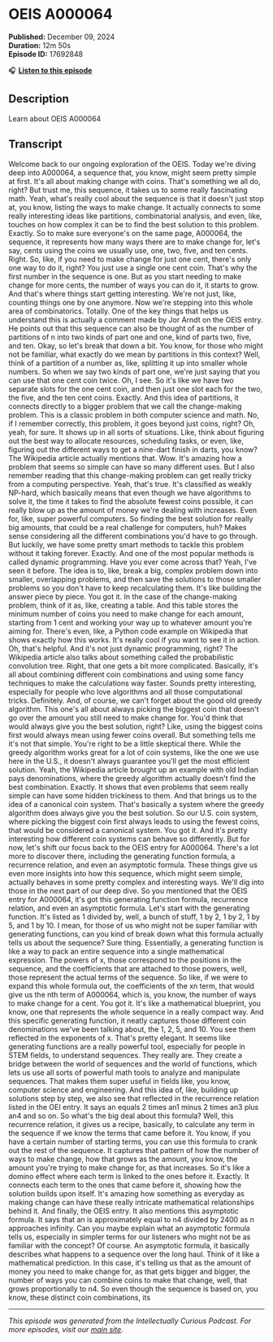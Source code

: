 # OEIS A000064

**Published:** December 09, 2024  
**Duration:** 12m 50s  
**Episode ID:** 17692848

🎧 **[Listen to this episode](https://intellectuallycurious.buzzsprout.com/2529712/episodes/17692848-oeis-a000064)**

## Description

Learn about OEIS A000064

## Transcript

Welcome back to our ongoing exploration of the OEIS. Today we're diving deep into A000064, a sequence that, you know, might seem pretty simple at first. It's all about making change with coins. That's something we all do, right? But trust me, this sequence, it takes us to some really fascinating math. Yeah, what's really cool about the sequence is that it doesn't just stop at, you know, listing the ways to make change. It actually connects to some really interesting ideas like partitions, combinatorial analysis, and even, like, touches on how complex it can be to find the best solution to this problem. Exactly. So to make sure everyone's on the same page, A000064, the sequence, it represents how many ways there are to make change for, let's say, cents using the coins we usually use, one, two, five, and ten cents. Right. So, like, if you need to make change for just one cent, there's only one way to do it, right? You just use a single one cent coin. That's why the first number in the sequence is one. But as you start needing to make change for more cents, the number of ways you can do it, it starts to grow. And that's where things start getting interesting. We're not just, like, counting things one by one anymore. Now we're stepping into this whole area of combinatorics. Totally. One of the key things that helps us understand this is actually a comment made by Jor Arndt on the OEIS entry. He points out that this sequence can also be thought of as the number of partitions of n into two kinds of part one and one, kind of parts two, five, and ten. Okay, so let's break that down a bit. You know, for those who might not be familiar, what exactly do we mean by partitions in this context? Well, think of a partition of a number as, like, splitting it up into smaller whole numbers. So when we say two kinds of part one, we're just saying that you can use that one cent coin twice. Oh, I see. So it's like we have two separate slots for the one cent coin, and then just one slot each for the two, the five, and the ten cent coins. Exactly. And this idea of partitions, it connects directly to a bigger problem that we call the change-making problem. This is a classic problem in both computer science and math. No, if I remember correctly, this problem, it goes beyond just coins, right? Oh, yeah, for sure. It shows up in all sorts of situations. Like, think about figuring out the best way to allocate resources, scheduling tasks, or even, like, figuring out the different ways to get a nine-dart finish in darts, you know? The Wikipedia article actually mentions that. Wow. It's amazing how a problem that seems so simple can have so many different uses. But I also remember reading that this change-making problem can get really tricky from a computing perspective. Yeah, that's true. It's classified as weakly NP-hard, which basically means that even though we have algorithms to solve it, the time it takes to find the absolute fewest coins possible, it can really blow up as the amount of money we're dealing with increases. Even for, like, super powerful computers. So finding the best solution for really big amounts, that could be a real challenge for computers, huh? Makes sense considering all the different combinations you'd have to go through. But luckily, we have some pretty smart methods to tackle this problem without it taking forever. Exactly. And one of the most popular methods is called dynamic programming. Have you ever come across that? Yeah, I've seen it before. The idea is to, like, break a big, complex problem down into smaller, overlapping problems, and then save the solutions to those smaller problems so you don't have to keep recalculating them. It's like building the answer piece by piece. You got it. In the case of the change-making problem, think of it as, like, creating a table. And this table stores the minimum number of coins you need to make change for each amount, starting from 1 cent and working your way up to whatever amount you're aiming for. There's even, like, a Python code example on Wikipedia that shows exactly how this works. It's really cool if you want to see it in action. Oh, that's helpful. And it's not just dynamic programming, right? The Wikipedia article also talks about something called the probabilistic convolution tree. Right, that one gets a bit more complicated. Basically, it's all about combining different coin combinations and using some fancy techniques to make the calculations way faster. Sounds pretty interesting, especially for people who love algorithms and all those computational tricks. Definitely. And, of course, we can't forget about the good old greedy algorithm. This one's all about always picking the biggest coin that doesn't go over the amount you still need to make change for. You'd think that would always give you the best solution, right? Like, using the biggest coins first would always mean using fewer coins overall. But something tells me it's not that simple. You're right to be a little skeptical there. While the greedy algorithm works great for a lot of coin systems, like the one we use here in the U.S., it doesn't always guarantee you'll get the most efficient solution. Yeah, the Wikipedia article brought up an example with old Indian pays denominations, where the greedy algorithm actually doesn't find the best combination. Exactly. It shows that even problems that seem really simple can have some hidden trickiness to them. And that brings us to the idea of a canonical coin system. That's basically a system where the greedy algorithm does always give you the best solution. So our U.S. coin system, where picking the biggest coin first always leads to using the fewest coins, that would be considered a canonical system. You got it. And it's pretty interesting how different coin systems can behave so differently. But for now, let's shift our focus back to the OEIS entry for A000064. There's a lot more to discover there, including the generating function formula, a recurrence relation, and even an asymptotic formula. These things give us even more insights into how this sequence, which might seem simple, actually behaves in some pretty complex and interesting ways. We'll dig into those in the next part of our deep dive. So you mentioned that the OEIS entry for A000064, it's got this generating function formula, recurrence relation, and even an asymptotic formula. Let's start with the generating function. It's listed as 1 divided by, well, a bunch of stuff, 1 by 2, 1 by 2, 1 by 5, and 1 by 10. I mean, for those of us who might not be super familiar with generating functions, can you kind of break down what this formula actually tells us about the sequence? Sure thing. Essentially, a generating function is like a way to pack an entire sequence into a single mathematical expression. The powers of x, those correspond to the positions in the sequence, and the coefficients that are attached to those powers, well, those represent the actual terms of the sequence. So like, if we were to expand this whole formula out, the coefficients of the xn term, that would give us the nth term of A000064, which is, you know, the number of ways to make change for a cent. You got it. It's like a mathematical blueprint, you know, one that represents the whole sequence in a really compact way. And this specific generating function, it neatly captures those different coin denominations we've been talking about, the 1, 2, 5, and 10. You see them reflected in the exponents of x. That's pretty elegant. It seems like generating functions are a really powerful tool, especially for people in STEM fields, to understand sequences. They really are. They create a bridge between the world of sequences and the world of functions, which lets us use all sorts of powerful math tools to analyze and manipulate sequences. That makes them super useful in fields like, you know, computer science and engineering. And this idea of, like, building up solutions step by step, we also see that reflected in the recurrence relation listed in the OEI entry. It says an equals 2 times an1 minus 2 times an3 plus an4 and so on. So what's the big deal about this formula? Well, this recurrence relation, it gives us a recipe, basically, to calculate any term in the sequence if we know the terms that came before it. You know, if you have a certain number of starting terms, you can use this formula to crank out the rest of the sequence. It captures that pattern of how the number of ways to make change, how that grows as the amount, you know, the amount you're trying to make change for, as that increases. So it's like a domino effect where each term is linked to the ones before it. Exactly. It connects each term to the ones that came before it, showing how the solution builds upon itself. It's amazing how something as everyday as making change can have these really intricate mathematical relationships behind it. And finally, the OEIS entry. It also mentions this asymptotic formula. It says that an is approximately equal to n4 divided by 2400 as n approaches infinity. Can you maybe explain what an asymptotic formula tells us, especially in simpler terms for our listeners who might not be as familiar with the concept? Of course. An asymptotic formula, it basically describes what happens to a sequence over the long haul. Think of it like a mathematical prediction. In this case, it's telling us that as the amount of money you need to make change for, as that gets bigger and bigger, the number of ways you can combine coins to make that change, well, that grows proportionally to n4. So even though the sequence is based on, you know, these distinct coin combinations, its

---
*This episode was generated from the Intellectually Curious Podcast. For more episodes, visit our [main site](https://intellectuallycurious.buzzsprout.com).*
